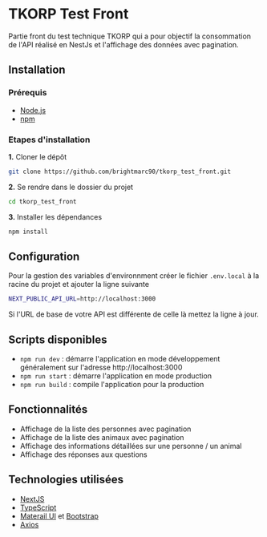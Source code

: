 # TKORP Test Front
Partie front du test technique TKORP qui a pour objectif la consommation de l'API réalisé en NestJs et l'affichage des données avec pagination.
## Installation
### Prérequis
- [Node.js](https://nodejs.org/)
- [npm](https://www.npmjs.com/)
### Etapes d'installation
**1.** Cloner le dépôt
```bash
git clone https://github.com/brightmarc90/tkorp_test_front.git
```
**2.** Se rendre dans le dossier du projet
```bash
cd tkorp_test_front
```
**3.** Installer les dépendances
```bash
npm install
```
## Configuration
Pour la gestion des variables d'environnment créer le fichier ``.env.local`` à la racine du projet et ajouter la ligne suivante
```bash
NEXT_PUBLIC_API_URL=http://localhost:3000
```
Si l'URL de base de votre API est différente de celle là mettez la ligne à jour.
## Scripts disponibles
- ``npm run dev`` : démarre l'application en mode développement généralement sur l'adresse http://localhost:3000
- ``npm run start`` : démarre l'application en mode production
- ``npm run build`` : compile l'application pour la production
## Fonctionnalités
- Affichage de la liste des personnes avec pagination
- Affichage de la liste des animaux avec pagination
- Affichage des informations détaillées sur une personne / un animal
- Affichage des réponses aux questions
## Technologies utilisées
- [NextJS](https://nextjs.org/docs)
- [TypeScript](https://www.typescriptlang.org/docs/)
- [Materail UI](https://mui.com/material-ui/getting-started/) et [Bootstrap](https://getbootstrap.com/docs/5.3/getting-started/introduction/)
- [Axios](https://axios-http.com/fr/docs/intro)
